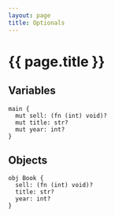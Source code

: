 ```yaml
---
layout: page
title: Optionals
---
```


# {{ page.title }}

## Variables
```the
main {
  mut sell: (fn (int) void)?
  mut title: str?
  mut year: int?
}
```

## Objects
```the
obj Book {
  sell: (fn (int) void)?
  title: str?
  year: int?
}
```
